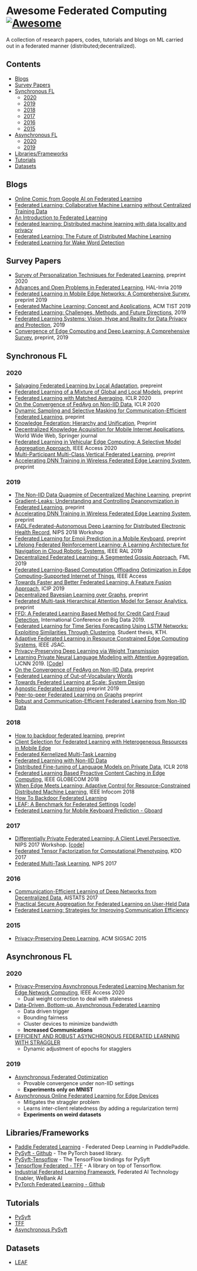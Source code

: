 # Awesome Federated Computing [![Awesome](https://cdn.rawgit.com/sindresorhus/awesome/d7305f38d29fed78fa85652e3a63e154dd8e8829/media/badge.svg)](https://github.com/sindresorhus/awesome)
A collection of research papers, codes, tutorials and blogs on ML carried out in a federated manner (distributed;decentralized).

## Contents
  - [Blogs](#blogs)
  - [Survey Papers](#survey-papers)
  - [Synchronous FL](#synchronous-fl)
    - [2020](#2020)
    - [2019](#2019)
    - [2018](#2018)
    - [2017](#2017)
    - [2016](#2016)
    - [2015](#2015)
  - [Asynchronous FL](#asynchronous-fl)
    - [2020](#2020)
    - [2019](#2019)
  - [Libraries/Frameworks](#librariesframeworks)
  - [Tutorials](#tutorials)
  - [Datasets](#datasets)

## Blogs
* [Online Comic from Google AI on Federated Learning](https://federated.withgoogle.com/)
* [Federated Learning: Collaborative Machine Learning without Centralized Training Data](https://ai.googleblog.com/2017/04/federated-learning-collaborative.html)
* [An Introduction to Federated Learning](http://vision.cloudera.com/an-introduction-to-federated-learning/)
* [Federated learning: Distributed machine learning with data locality and privacy](https://blog.fastforwardlabs.com/2018/11/14/federated-learning.html)
* [Federated Learning: The Future of Distributed Machine Learning](https://medium.com/syncedreview/federated-learning-the-future-of-distributed-machine-learning-eec95242d897)
* [Federated Learning for Wake Word Detection](https://medium.com/snips-ai/federated-learning-for-wake-word-detection-c8b8c5cdd2c5)

## Survey Papers
* [Survey of Personalization Techniques for Federated Learning](https://arxiv.org/pdf/2003.08673.pdf), preprint 2020
* [Advances and Open Problems in Federated Learning](https://hal.inria.fr/hal-02406503/document), HAL-Inria 2019
* [Federated Learning in Mobile Edge Networks: A Comprehensive Survey](https://arxiv.org/abs/1909.11875), preprint 2019
* [Federated Machine Learning: Concept and Applications](https://dl.acm.org/citation.cfm?id=3298981), ACM TIST 2019
* [Federated Learning: Challenges, Methods, and Future Directions](https://arxiv.org/pdf/1908.07873.pdf), 2019
* [Federated Learning Systems: Vision, Hype and Reality for Data Privacy and Protection](https://arxiv.org/pdf/1907.09693.pdf), 2019
* [Convergence of Edge Computing and Deep Learning: A Comprehensive Survey](https://arxiv.org/pdf/1907.08349.pdf), preprint, 2019
  
## Synchronous FL
### 2020
* [Salvaging Federated Learning by Local Adaptation](https://arxiv.org/abs/2002.04758), prepreint
* [Federated Learning of a Mixture of Global and Local Models](https://arxiv.org/abs/2002.05516), preprint
* [Federated Learning with Matched Averaging](https://arxiv.org/pdf/2002.06440.pdf), ICLR 2020
* [On the Convergence of FedAvg on Non-IID Data](https://arxiv.org/abs/1907.02189), ICLR 2020
* [Dynamic Sampling and Selective Masking for Communication-Efficient Federated Learning](https://arxiv.org/abs/2003.09603), preprint
* [Knowledge Federation: Hierarchy and Unification](https://arxiv.org/pdf/2002.01647.pdf), Preprint
* [Decentralized Knowledge Acquisition for Mobile Internet Applications](https://link.springer.com/article/10.1007/s11280-019-00775-w), World Wide Web, Springer journal
* [Federated Learning in Vehicular Edge Computing: A Selective Model Aggregation Approach](https://ieeexplore.ieee.org/abstract/document/8964354), IEEE Access 2020  
* [Multi-Participant Multi-Class Vertical Federated Learning](https://arxiv.org/pdf/2001.11154.pdf), preprint
* [Accelerating DNN Training in Wireless Federated Edge Learning System](https://arxiv.org/pdf/1905.09712.pdf), preprint 

### 2019
* [The Non-IID Data Quagmire of Decentralized Machine Learning](https://arxiv.org/abs/1910.00189), preprint
* [Gradient-Leaks: Understanding and Controlling Deanonymization in Federated Learning](https://arxiv.org/abs/1805.05838), preprint
* [Accelerating DNN Training in Wireless Federated Edge Learning System](https://arxiv.org/abs/1905.09712), preprint
* [FADL:Federated-Autonomous Deep Learning for Distributed Electronic Health Record](https://arxiv.org/pdf/1811.11400.pdf), NIPS 2018 Workshop 
* [Federated Learning for Emoji Prediction in a Mobile Keyboard](https://arxiv.org/pdf/1906.04329.pdf), preprint
* [Lifelong Federated Reinforcement Learning: A Learning Architecture for Navigation in Cloud Robotic Systems](https://arxiv.org/abs/1901.06455), IEEE RAL 2019
* [Decentralized Federated Learning: A Segmented Gossip Approach](https://arxiv.org/abs/1908.07782), FML 2019
* [Federated Learning-Based Computation Offloading Optimization in Edge Computing-Supported Internet of Things](https://ieeexplore.ieee.org/document/8728285), IEEE Access
* [Towards Faster and Better Federated Learning: A Feature Fusion Approach](https://ieeexplore.ieee.org/abstract/document/8803001/), ICIP 2019
* [Decentralized Bayesian Learning over Graphs](https://arxiv.org/pdf/1905.10466.pdf), preprint
* [Federated Multi-task Hierarchical Attention Model for Sensor Analytics](https://arxiv.org/pdf/1905.05142.pdf), preprint
* [FFD: A Federated Learning Based Method for Credit Card Fraud Detection](https://link.springer.com/chapter/10.1007/978-3-030-23551-2_2), International Conference on Big Data 2019.
* [Federated Learning for Time Series Forecasting Using LSTM Networks: Exploiting Similarities Through Clustering](http://www.diva-portal.org/smash/record.jsf?pid=diva2%3A1334598&dswid=-6117), Student thesis, KTH.
* [Adaptive Federated Learning in Resource Constrained Edge Computing Systems](https://arxiv.org/abs/1804.05271), IEEE JSAC.
* [Privacy-Preserving Deep Learning via Weight Transmission](https://arxiv.org/abs/1809.03272)
* [Learning Private Neural Language Modeling with Attentive Aggregation](https://arxiv.org/pdf/1812.07108), IJCNN 2019. [[Code](https://github.com/shaoxiongji/fed-att)]
* [On the Convergence of FedAvg on Non-IID Data](https://arxiv.org/abs/1907.02189), preprint 
* [Federated Learning of Out-of-Vocabulary Words](https://arxiv.org/pdf/1903.10635.pdf)
* [Towards Federated Learning at Scale: System Design](https://arxiv.org/abs/1902.01046)
* [Agnostic Federated Learning](https://arxiv.org/abs/1902.00146) preprint 2019
* [Peer-to-peer Federated Learning on Graphs](https://arxiv.org/abs/1901.11173) preprint 
* [Robust and Communication-Efficient Federated Learning from Non-IID Data](https://arxiv.org/pdf/1903.02891.pdf)
### 2018
* [How to backdoor federated learning](https://arxiv.org/pdf/1807.00459), preprint
* [Client Selection for Federated Learning with Heterogeneous Resources in Mobile Edge](https://arxiv.org/abs/1804.08333)
* [Federated Kernelized Multi-Task Learning](http://www.sysml.cc/doc/30.pdf)
* [Federated Learning with Non-IID Data](https://arxiv.org/abs/1806.00582)
* [Distributed Fine-tuning of Language Models on Private Data](https://openreview.net/pdf?id=HkgNdt26Z), ICLR 2018
* [Federated Learning Based Proactive Content Caching in Edge Computing](https://ieeexplore.ieee.org/abstract/document/8647616/), IEEE GLOBECOM 2018
* [When Edge Meets Learning: Adaptive Control for Resource-Constrained Distributed Machine Learning](http://www.commsp.ee.ic.ac.uk/~wiser/dais-ita/tiffany_papers/infocom_2018.pdf), IEEE Infocom 2018
* [How To Backdoor Federated Learning](https://arxiv.org/abs/1807.00459)
* [LEAF: A Benchmark for Federated Settings](https://arxiv.org/abs/1812.01097) [[code]](https://github.com/TalwalkarLab/leaf)
* [Federated Learning for Mobile Keyboard Prediction - Gboard](https://arxiv.org/abs/1811.03604)
### 2017
* [Differentially Private Federated Learning: A Client Level Perspective](https://arxiv.org/abs/1712.07557), NIPS 2017 Workshop. [[code](https://github.com/SAP/machine-learning-diff-private-federated-learning)]
* [Federated Tensor Factorization for Computational Phenotyping](https://www.ncbi.nlm.nih.gov/pmc/articles/PMC5652331/), KDD 2017 
* [Federated Multi-Task Learning](http://papers.nips.cc/paper/7029-federated-multi-task-learning.pdf), NIPS 2017
### 2016
* [Communication-Efficient Learning of Deep Networks from Decentralized Data](https://arxiv.org/abs/1602.05629), AISTATS 2017
* [Practical Secure Aggregation for Federated Learning on User-Held Data](https://arxiv.org/abs/1611.04482)
* [Federated Learning: Strategies for Improving Communication Efficiency](https://arxiv.org/abs/1610.05492)
### 2015
* [Privacy-Preserving Deep Learning](https://www.comp.nus.edu.sg/~reza/files/Shokri-CCS2015.pdf), ACM SIGSAC 2015

## Asynchronous FL
### 2020
* [Privacy-Preserving Asynchronous Federated Learning Mechanism for Edge Network Computing](https://pdfs.semanticscholar.org/68ba/d34136b2b0c5e4c077c4b2c20b241326084e.pdf), IEEE Access 2020
  - Dual weight correction to deal with staleness
* [Data-Driven, Bottom-up, Asynchronous Federated Learning](https://pdfs.semanticscholar.org/68ba/d34136b2b0c5e4c077c4b2c20b241326084e.pdf)
  - Data driven trigger
  - Bounding fairness
  - Cluster devices to minimize bandwidth
  - <b>Increased Communications</b>
* [EFFICIENT AND ROBUST ASYNCHRONOUS FEDERATED LEARNING WITH STRAGGLER](https://openreview.net/pdf?id=B1lL9grYDS)
  - Dynamic adjustment of epochs for stagglers
### 2019
* [Asynchronous Federated Optimization](https://arxiv.org/pdf/1903.03934.pdf)
  - Provable convergence under non-IID settings
  - <b>Experiments only on MNIST</b>
* [Asynchronous Online Federated Learning for Edge Devices](https://arxiv.org/pdf/1911.02134.pdf)
  - Mitigates the straggler problem
  - Learns inter-client relatedness (by adding a regularization term)
  - <b>Experiments on weird datasets</b>
## Libraries/Frameworks
* [Paddle Federated Learning](https://github.com/PaddlePaddle/PaddleFL) - Federated Deep Learning in PaddlePaddle.
* [PySyft - Github](https://github.com/OpenMined/PySyft) - The PyTorch based library.
* [PySyft-Tensoflow](https://github.com/OpenMined/PySyft-TensorFlow) - The TensorFlow bindings for PySyft
* [Tensorflow Federated - TFF](https://www.tensorflow.org/federated) - A library on top of Tensorflow.
* [Industrial Federated Learning Framework](https://github.com/WeBankFinTech/FATE), Federated AI Technology Enabler, WeBank AI
* [PyTorch Federated Learning - Github](https://github.com/shaoxiongji/federated-learning)

## Tutorials
* [PySyft](https://github.com/OpenMined/PySyft/tree/dev/examples/tutorials)
* [TFF](https://www.tensorflow.org/federated/tutorials/federated_learning_for_image_classification)
* [Asynchronous PySyft](https://blog.openmined.org/asynchronous-federated-learning-in-pysyft/)

## Datasets
* [LEAF](https://github.com/TalwalkarLab/leaf)
